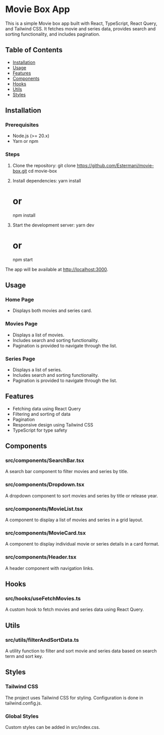 # Movie Box App

This is a simple Movie box app built with React, TypeScript, React Query, and Tailwind CSS. It fetches movie and series data, provides search and sorting functionality, and includes pagination.

## Table of Contents

- [Installation](#installation)
- [Usage](#usage)
- [Features](#features)
- [Components](#components)
- [Hooks](#hooks)
- [Utils](#utils)
- [Styles](#styles)

## Installation

### Prerequisites

- Node.js (>= 20.x)
- Yarn or npm

### Steps

1. Clone the repository:
    git clone https://github.com/Estermani/movie-box.git
    cd movie-box
    

2. Install dependencies:
    yarn install
    # or
    npm install
    

3. Start the development server:
    yarn dev
    # or
    npm start
    

The app will be available at [http://localhost:3000](http://localhost:3000).

## Usage

### Home Page

- Displays both movies and series card.

### Movies Page

- Displays a list of movies.
- Includes search and sorting functionality.
- Pagination is provided to navigate through the list.

### Series Page

- Displays a list of series.
- Includes search and sorting functionality.
- Pagination is provided to navigate through the list.

## Features

- Fetching data using React Query
- Filtering and sorting of data
- Pagination
- Responsive design using Tailwind CSS
- TypeScript for type safety

## Components

### src/components/SearchBar.tsx

A search bar component to filter movies and series by title.

### src/components/Dropdown.tsx

A dropdown component to sort movies and series by title or release year.

### src/components/MovieList.tsx

A component to display a list of movies and series in a grid layout.

### src/components/MovieCard.tsx

A component to display individual movie or series details in a card format.

### src/components/Header.tsx

A header component with navigation links.

## Hooks

### src/hooks/useFetchMovies.ts

A custom hook to fetch movies and series data using React Query.

## Utils

### src/utils/filterAndSortData.ts

A utility function to filter and sort movie and series data based on search term and sort key.

## Styles

### Tailwind CSS

The project uses Tailwind CSS for styling. Configuration is done in tailwind.config.js.

### Global Styles

Custom styles can be added in src/index.css.
